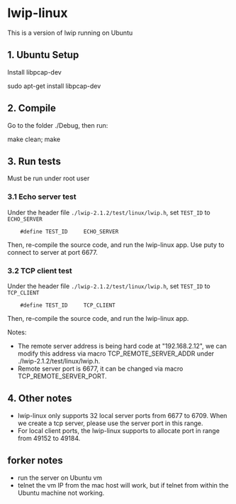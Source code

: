 # lwip-linux
This is a version of lwip running on Ubuntu

## 1. Ubuntu Setup
   Install libpcap-dev

   sudo apt-get install libpcap-dev
	
## 2. Compile
   Go to the folder ./Debug, then run:
   
   make clean; make 
	
## 3. Run tests
   Must be run under root user 
   
### 3.1 Echo server test 
   Under the header file `./lwip-2.1.2/test/linux/lwip.h`, set `TEST_ID` to `ECHO_SERVER`
		
        #define TEST_ID 	ECHO_SERVER
		
   Then, re-compile the source code, and run the lwip-linux app. Use puty to connect to server at port 6677. 


### 3.2 TCP client test 
   Under the header file `./lwip-2.1.2/test/linux/lwip.h`, set `TEST_ID` to `TCP_CLIENT`
	
        #define TEST_ID 	TCP_CLIENT
	
   Then, re-compile the source code, and run the lwip-linux app. 
		
   Notes:
   - The remote server address is being hard code at "192.168.2.12", we can modify this address via macro TCP_REMOTE_SERVER_ADDR under ./lwip-2.1.2/test/linux/lwip.h.
   - Remote server port is 6677, it can be changed via macro TCP_REMOTE_SERVER_PORT. 
		

## 4. Other notes 
   - lwip-linux only supports 32 local server ports from 6677 to 6709. When we create a tcp server, please use the server port in this range.
   - For local client ports, the lwip-linux supports to allocate port in range from 49152 to 49184.  
	
## forker notes

  - run the server on Ubuntu vm
  - telnet the vm IP from the mac host will work, but if telnet from within the Ubuntu machine not working.
